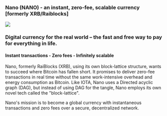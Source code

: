 ### Nano (NANO) - an instant, zero-fee, scalable currency [formerly XRB/Raiblocks] 

![](https://i.imgur.com/KYYJJmI.png)

### Digital currency for the real world – the fast and free way to pay for everything in life.

#### Instant transactions   -   Zero fees   -   Infinitely scalable

Nano, formerly RaiBlocks (XRB), using its own block-lattice structure, wants to succeed where Bitcoin has fallen short. It promises to deliver zero-fee transactions in real time without the same work-intensive overhead and energy consumption as Bitcoin. Like IOTA, Nano uses a Directed acyclic graph (DAG), but instead of using DAG for the tangle, Nano employs its own novel tech called the "block-lattice".

Nano's mission is to become a global currency with instantaneous transactions and zero fees over a secure, decentralized network.

